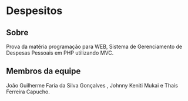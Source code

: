 # Despesitos

## Sobre
Prova da matéria programação para WEB, Sistema de Gerenciamento de Despesas Pessoais em PHP utilizando MVC.
## Membros da equipe
João Guilherme Faria da Silva Gonçalves , Johnny Keniti Mukai e  Thais Ferreira Capucho.
